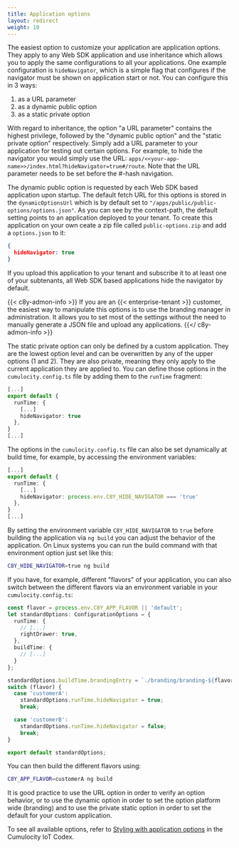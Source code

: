 ```yaml
---
title: Application options
layout: redirect
weight: 10
---
```


The easiest option to customize your application are application options. They apply to any Web SDK application and
use inheritance which allows you to apply the same configurations to all your applications. One example
configuration is `hideNavigator`, which is a simple flag that configures if the navigator must be
shown on application start or not. You can configure this in 3 ways:

1. as a URL parameter
2. as a dynamic public option
3. as a static private option

With regard to inheritance, the option "a URL parameter" contains the highest privilege, followed by the "dynamic public option" and the "static private option" respectively. Simply add a URL parameter to your application for testing out certain options. For example, to hide the navigator you would simply use the URL: `apps/<<your-app-name>>/index.html?hideNavigator=true#/route`. Note that the URL parameter needs to be set before the #-hash navigation.

The dynamic public option is requested by each Web SDK based application upon startup.
The default fetch URL for this options is stored in the `dynamicOptionsUrl` which is by default set
to `"/apps/public/public-options/options.json"`. As you can see by the context-path, the default
setting points to an application deployed to your tenant. To create this application on your
own ceate a zip file called `public-options.zip` and add a `options.json` to it:

```json
{
  hideNavigator: true
}
```

If you upload this application to your tenant and subscribe it to at least one of your subtenants,
all Web SDK based applications hide the navigator by default.

{{< c8y-admon-info >}}
If you are an {{< enterprise-tenant >}} customer, the easiest way to manipulate this options is to use the
branding manager in administration. It allows you to set most of the settings without the need to
manually generate a JSON file and upload any applications.
{{</ c8y-admon-info >}}

The static private option can only be defined by a custom application. They
are the lowest option level and can be overwritten by any of the upper options (1 and 2). They
are also private, meaning they only apply to the current application they are applied to. You can
define those options in the `cumulocity.config.ts` file by adding them to the `runTime` fragment:

```ts
[...]
export default {
  runTime: {
    [...]
    hideNavigator: true
  },
}
[...]
```

The options in the `cumulocity.config.ts` file can also be set dynamically at build time, for example, by accessing the environment variables:

```ts
[...]
export default {
  runTime: {
    [...]
    hideNavigator: process.env.C8Y_HIDE_NAVIGATOR === 'true'
  },
}
[...]
```

By setting the environment variable `C8Y_HIDE_NAVIGATOR` to `true` before building the application via `ng build` you can adjust the behavior of the application. On Linux systems you can run the build command with that environment option just set like this:

```sh
C8Y_HIDE_NAVIGATOR=true ng build
```

If you have, for example, different "flavors" of your application, you can also switch between the different flavors via an environment variable in your `cumulocity.config.ts`:

```ts
const flavor = process.env.C8Y_APP_FLAVOR || 'default';
let standardOptions: ConfigurationOptions = {
  runTime: {
    // [...]
    rightDrawer: true,
  },
  buildTime: {
    // [...]
  }
};

standardOptions.buildTime.brandingEntry = `./branding/branding-${flavor}.less`;
switch (flavor) {
  case 'customerA':
    standardOptions.runTime.hideNavigator = true;
    break;

  case 'customerB':
    standardOptions.runTime.hideNavigator = false;
    break;
}

export default standardOptions;
```

You can then build the different flavors using:
```sh
C8Y_APP_FLAVOR=customerA ng build
```

It is good practice to use the URL option in order to verify an option behavior, or to use the dynamic option
in order to set the option platform wide (branding) and to use the private static option in order to set the default for your
custom application.

To see all available options, refer to [Styling with application options](https://styleguide.cumulocity.com/apps/codex/#/getting-started/guides/theming/overview#styling-with-application-options) in the Cumulocity IoT Codex.
